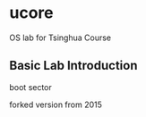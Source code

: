 # ucore
OS lab for Tsinghua Course

## Basic Lab Introduction
boot sector


forked version from 2015
